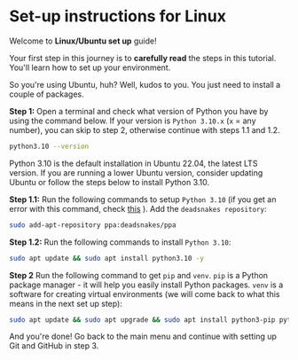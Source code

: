 # Set-up instructions for Linux

Welcome to **Linux/Ubuntu set up** guide!

Your first step in this journey is to **carefully read** the steps in this tutorial. You'll learn how to set up your environment.

So you're using Ubuntu, huh? Well, kudos to you. You just need to install a couple of packages. 


**Step 1:** Open a terminal and check what version of Python you have by using the command below. If your version is `Python 3.10.x` (`x` = any number), you can skip to step 2, otherwise continue with steps 1.1 and 1.2.

```bash
python3.10 --version
```

Python 3.10 is the default installation in Ubuntu 22.04, the latest LTS version. If you are running a lower Ubuntu version, consider updating Ubuntu or follow the steps below to install Python 3.10.

**Step 1.1:** Run the following commands to setup `Python 3.10` (if you get an error with this command, check [this](troubleshooting.md#6-when-setting-up-python-310-i-get-an-error)
). Add the `deadsnakes repository`:

```bash
sudo add-apt-repository ppa:deadsnakes/ppa
```

**Step 1.2:** Run the following commands to install `Python 3.10`:

```bash
sudo apt update && sudo apt install python3.10 -y
```

**Step 2** Run the following command to get `pip` and `venv`. `pip` is a Python package manager - it will help you easily install Python packages. `venv` is a software for creating virtual environments (we will come back to what this means in the next set up step):

```bash
sudo apt update && sudo apt upgrade && sudo apt install python3-pip python3.10-venv -y
```

And you're done! Go back to the main menu and continue with setting up Git and GitHub in step 3.

